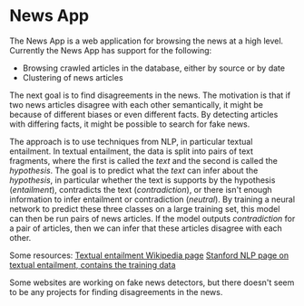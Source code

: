 # News App

The News App is a web application for browsing the news at a high level.
Currently the News App has support for the following:
- Browsing crawled articles in the database, either by source or by date
- Clustering of news articles

The next goal is to find disagreements in the news.
The motivation is that if two news articles disagree with each other semantically, it might be because of different biases or even different facts.
By detecting articles with differing facts, it might be possible to search for fake news.

The approach is to use techniques from NLP, in particular textual entailment.
In textual entailment, the data is split into pairs of text fragments, where the first is called the *text* and the second is called the *hypothesis*.
The goal is to predict what the *text* can infer about the *hypothesis*, in particular whether the text is supports by the hypothesis (*entailment*),
contradicts the text (*contradiction*), or there isn't enough information to infer entailment or contradiction (*neutral*).
By training a neural network to predict these three classes on a large training set, this model can then be run pairs of news articles.
If the model outputs *contradiction* for a pair of articles, then we can infer that these articles disagree with each other.

Some resources:
[Textual entailment Wikipedia page](https://en.wikipedia.org/wiki/Textual_entailment)
[Stanford NLP page on textual entailment, contains the training data](http://nlp.stanford.edu/projects/snli/)

Some websites are working on fake news detectors, but there doesn't seem to be any projects for finding disagreements in the news.
